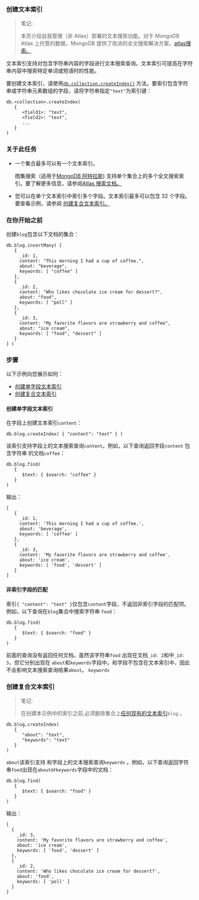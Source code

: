 ### 创建文本索引

> 笔记:
>
> 本页介绍自我管理（非 Atlas）部署的文本搜索功能。对于 MongoDB Atlas 上托管的数据，MongoDB 提供了改进的全文搜索解决方案，[atlas搜索。](https://www.mongodb.com/docs/atlas/atlas-search/)

文本索引支持对包含字符串内容的字段进行文本搜索查询。文本索引可提高在字符串内容中搜索特定单词或短语时的性能。

要创建文本索引，请使用[`db.collection.createIndex()`](https://www.mongodb.com/docs/v7.0/reference/method/db.collection.createIndex/#mongodb-method-db.collection.createIndex) 方法。要索引包含字符串或字符串元素数组的字段，请将字符串指定`"text"`为索引键：

```
db.<collection>.createIndex(
   {
      <field1>: "text",
      <field2>: "text",
      ...
   }
)
```

### 关于此任务

- 一个集合最多可以有一个文本索引。

  图集搜索（适用于[MongoDB 阿特拉斯](https://www.mongodb.com/atlas/database?tck=docs_server)) 支持单个集合上的多个全文搜索索引。要了解更多信息，请参阅[Atlas 搜索文档。](https://www.mongodb.com/docs/atlas/atlas-search/)

- 您可以在单个文本索引中索引多个字段。文本索引最多可以包含 32 个字段。要查看示例，请参阅 [创建复合文本索引。](https://www.mongodb.com/docs/v7.0/core/indexes/index-types/index-text/create-text-index/#std-label-compound-text-index-example)

### 在你开始之前

创建`blog`包含以下文档的集合：

```
db.blog.insertMany( [
   {
     _id: 1,
     content: "This morning I had a cup of coffee.",
     about: "beverage",
     keywords: [ "coffee" ]
   },
   {
     _id: 2,
     content: "Who likes chocolate ice cream for dessert?",
     about: "food",
     keywords: [ "poll" ]
   },
   {
     _id: 3,
     content: "My favorite flavors are strawberry and coffee",
     about: "ice cream",
     keywords: [ "food", "dessert" ]
   }
] )
```

### 步骤

以下示例向您展示如何：

- [创建单字段文本索引](https://www.mongodb.com/docs/v7.0/core/indexes/index-types/index-text/create-text-index/#std-label-single-text-index-example)
- [创建复合文本索引](https://www.mongodb.com/docs/v7.0/core/indexes/index-types/index-text/create-text-index/#std-label-compound-text-index-example)

#### 创建单字段文本索引

在字段上创建文本索引`content`：

```
db.blog.createIndex( { "content": "text" } )
```

该索引支持字段上的文本搜索查询`content`。例如，以下查询返回字段`content` 包含字符串 的文档`coffee`：

```
db.blog.find(
   {
      $text: { $search: "coffee" }
   }
)
```

输出：

```
[
   {
     _id: 1,
     content: 'This morning I had a cup of coffee.',
     about: 'beverage',
     keywords: [ 'coffee' ]
   },
   {
     _id: 3,
     content: 'My favorite flavors are strawberry and coffee',
     about: 'ice cream',
     keywords: [ 'food', 'dessert' ]
   }
]
```

#### 非索引字段的匹配

索引`{ "content": "text" }`仅包含`content`字段，不返回非索引字段的匹配项。例如，以下查询在`blog`集合中搜索字符串 `food`：

```
db.blog.find(
   {
      $text: { $search: "food" }
   }
)
```

前面的查询没有返回任何文档。虽然该字符串`food` 出现在文档`_id: 2`和中`_id: 3`，但它分别出现在 `about`和`keywords`字段中。和字段不包含在文本索引中，因此不会影响文本搜索查询结果`about`。 `keywords`

### 创建复合文本索引

> 笔记:
>
> 在创建本示例中的索引之前,必须删除集合上[任何现有的文本索引](https://www.mongodb.com/docs/v7.0/core/indexes/drop-index/#std-label-drop-an-index)`blog` 。

```
db.blog.createIndex(
   {
      "about": "text",
      "keywords": "text"
   }
)
```

`about`该索引支持 和字段上的文本搜索查询`keywords` 。例如，以下查询返回字符串`food`出现在`about`or`keywords`字段中的文档：

```
db.blog.find(
   {
      $text: { $search: "food" }
   }
)
```

输出：

```
[
  {
    _id: 3,
    content: 'My favorite flavors are strawberry and coffee',
    about: 'ice cream',
    keywords: [ 'food', 'dessert' ]
  },
  {
    _id: 2,
    content: 'Who likes chocolate ice cream for dessert?',
    about: 'food',
    keywords: [ 'poll' ]
  }
]
```

